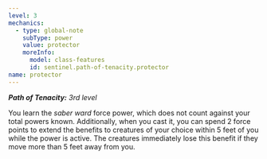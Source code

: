 ```yaml
---
level: 3
mechanics:
  - type: global-note
    subType: power
    value: protector
    moreInfo:
      model: class-features
      id: sentinel.path-of-tenacity.protector
name: protector
---
```

_**Path of Tenacity:** 3rd level_
You learn the *saber ward* force power, which does not count against your total powers known. Additionally, when you cast it, you can spend 2 force points to extend the benefits to creatures of your choice within 5 feet of you while the power is active. The creatures immediately lose this benefit if they move more than 5 feet away from you.